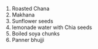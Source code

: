 1. Roasted Chana
2. Makhana
3. Sunflower seeds
4. lemonade water with Chia seeds
5. Boiled soya chunks
 6. Panner bhujji
 